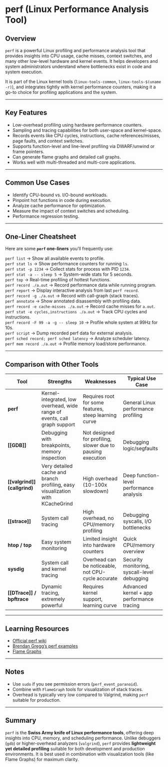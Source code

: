# perf (Linux Performance Analysis Tool)

## Overview
`perf` is a powerful Linux profiling and performance analysis tool that provides insights into CPU usage, cache misses, context switches, and many other low-level hardware and kernel events. It helps developers and system administrators understand where bottlenecks exist in code and system execution.  

It is part of the Linux kernel tools (`linux-tools-common`, `linux-tools-$(uname -r)`), and integrates tightly with kernel performance counters, making it a go-to choice for profiling applications and the system.

---

## Key Features
- Low-overhead profiling using hardware performance counters.  
- Sampling and tracing capabilities for both user-space and kernel-space.  
- Records events like CPU cycles, instructions, cache references/misses, page faults, and context switches.  
- Supports function-level and line-level profiling via DWARF/unwind or frame pointers.  
- Can generate flame graphs and detailed call graphs.  
- Works well with multi-threaded and multi-core applications.  

---

## Common Use Cases
- Identify CPU-bound vs. I/O-bound workloads.  
- Pinpoint hot functions in code during execution.  
- Analyze cache performance for optimization.  
- Measure the impact of context switches and scheduling.  
- Performance regression testing.  

---

## One-Liner Cheatsheet

Here are some **`perf` one-liners** you’ll frequently use:

`perf list` → Show all available events to profile.  
`perf stat ls` → Show performance counters for running `ls`.  
`perf stat -p 1234` → Collect stats for process with PID `1234`.  
`perf stat -a -- sleep 5` → System-wide stats for 5 seconds.  
`perf top` → Real-time profiling of hottest functions.  
`perf record ./a.out` → Record performance data while running program.  
`perf report` → Display interactive analysis from last `perf record`.  
`perf record -g ./a.out` → Record with call-graph (stack traces).  
`perf annotate` → Show annotated disassembly with profiling data.  
`perf record -e cache-misses ./a.out` → Record cache misses for `a.out`.  
`perf stat -e cycles,instructions ./a.out` → Track CPU cycles and instructions.  
`perf record -F 99 -a -g -- sleep 10` → Profile whole system at 99Hz for 10s.  
`perf script` → Dump recorded perf data for external analysis.  
`perf sched record; perf sched latency` → Analyze scheduler latency.  
`perf mem record ./a.out` → Profile memory load/store performance.  

---

## Comparison with Other Tools

| Tool         | Strengths | Weaknesses | Typical Use Case |
|--------------|-----------|------------|------------------|
| **perf**     | Kernel-integrated, low overhead, wide range of events, call graph support | Requires root for some features, steep learning curve | General Linux performance profiling |
| **[[GDB]]**      | Debugging with breakpoints, memory inspection | Not designed for profiling, slower due to pausing execution | Debugging logic/segfaults |
| **[[valgrind]] (callgrind)** | Very detailed cache and branch profiling, easy visualization with KCacheGrind | High overhead (10-100x slowdown) | Deep function-level performance analysis |
| **[[strace]]**   | System call tracing | High overhead, no CPU/memory profiling | Debugging syscalls, I/O bottlenecks |
| **htop / top** | Easy system monitoring | Limited insight into hardware counters | Quick CPU/memory overview |
| **sysdig**   | System call and kernel tracing | Overhead can be noticeable, not CPU-cycle accurate | Security monitoring, syscall-level debugging |
| **[[DTrace]] / bpftrace** | Dynamic tracing, extremely powerful | Requires kernel support, learning curve | Advanced kernel + app performance tracing |

---

## Learning Resources
- [Official perf wiki](https://perf.wiki.kernel.org/index.php/Main_Page)  
- [Brendan Gregg’s perf examples](http://www.brendangregg.com/perf.html)  
- [Flame Graphs](http://www.brendangregg.com/flamegraphs.html)  

---

## Notes
- Use `sudo` if you see permission errors (`perf_event_paranoid`).  
- Combine with `FlameGraph` tools for visualization of stack traces.  
- Overhead is typically very low compared to Valgrind, making `perf` suitable for production.  

---

## Summary
`perf` is the **Swiss Army knife of Linux performance tools**, offering deep insights into CPU, memory, and scheduling performance. Unlike debuggers (`gdb`) or higher-overhead analyzers (`valgrind`), `perf` provides **lightweight yet detailed profiling** suitable for both development and production environments. It is best used in combination with visualization tools (like Flame Graphs) for maximum clarity.  
